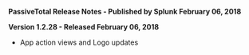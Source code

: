 **PassiveTotal Release Notes - Published by Splunk February 06, 2018**


**Version 1.2.28 - Released February 06, 2018**

* App action views and Logo updates
